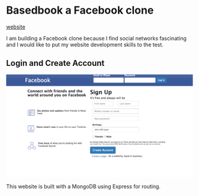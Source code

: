 # Basedbook a Facebook clone
[website](https://basedbook.herokuapp.com)

I am building a Facebook clone because I find social networks fascinating and I would like to put my website development skills to the test.

## Login and Create Account
![Facebook Clone](/public/images/FacebookClone.tiff?raw=True)

This website is built with a MongoDB using Express for routing.